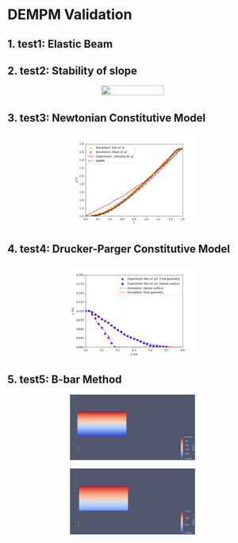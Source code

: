 # DEMPM Validation

## 1. test1: Elastic Beam

## 2. test2: Stability of slope
<p align="center">
  <img src="https://github.com/Yihao-Shi/ti-DEMPM/blob/main/Validation/MPM/result2_1.gif" width="50%" height="50%" />
</p>

## 3. test3: Newtonian Constitutive Model
<p align="center">
  <img src="https://github.com/Yihao-Shi/ti-DEMPM/blob/main/Validation/MPM/Figure_3.png" width="50%" height="50%" />
</p>

## 4. test4: Drucker-Parger Constitutive Model
<p align="center">
  <img src="https://github.com/Yihao-Shi/ti-DEMPM/blob/main/Validation/MPM/Figure_4.png" width="50%" height="50%" />
</p>

## 5. test5: B-bar Method
<p align="center">
  <img src="https://github.com/Yihao-Shi/ti-DEMPM/blob/main/Validation/MPM/result4_1.gif" width="50%" height="50%" />
</p>
<p align="center">
  <img src="https://github.com/Yihao-Shi/ti-DEMPM/blob/main/Validation/MPM/result4_2_Bbar.gif" width="50%" height="50%" />
</p>
